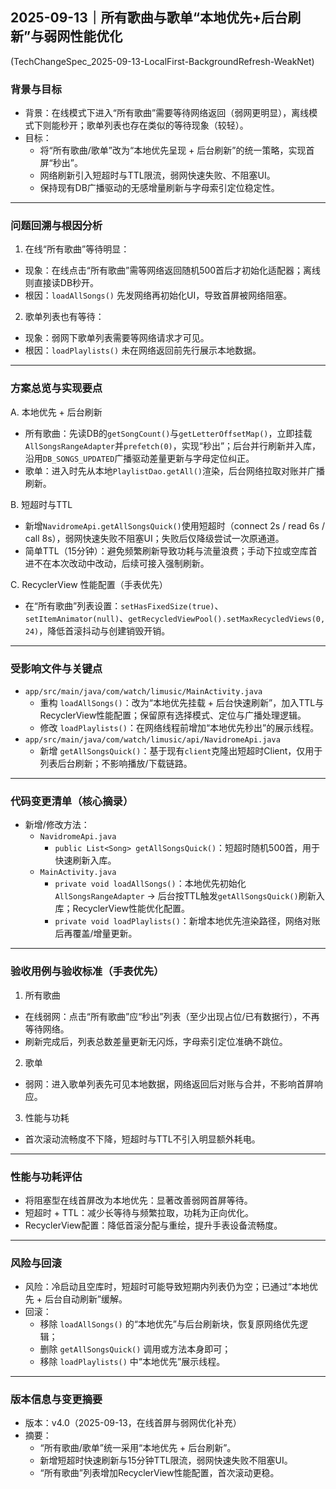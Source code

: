 ## 2025-09-13｜所有歌曲与歌单“本地优先+后台刷新”与弱网性能优化
(TechChangeSpec_2025-09-13-LocalFirst-BackgroundRefresh-WeakNet)

### 背景与目标
- 背景：在线模式下进入“所有歌曲”需要等待网络返回（弱网更明显），离线模式下则能秒开；歌单列表也存在类似的等待现象（较轻）。
- 目标：
  - 将“所有歌曲/歌单”改为“本地优先呈现 + 后台刷新”的统一策略，实现首屏“秒出”。
  - 网络刷新引入短超时与TTL限流，弱网快速失败、不阻塞UI。
  - 保持现有DB广播驱动的无感增量刷新与字母索引定位稳定性。

---

### 问题回溯与根因分析
1) 在线“所有歌曲”等待明显：
- 现象：在线点击“所有歌曲”需等网络返回随机500首后才初始化适配器；离线则直接读DB秒开。
- 根因：`loadAllSongs()` 先发网络再初始化UI，导致首屏被网络阻塞。

2) 歌单列表也有等待：
- 现象：弱网下歌单列表需要等网络请求才可见。
- 根因：`loadPlaylists()` 未在网络返回前先行展示本地数据。

---

### 方案总览与实现要点
A. 本地优先 + 后台刷新
- 所有歌曲：先读DB的`getSongCount()`与`getLetterOffsetMap()`，立即挂载`AllSongsRangeAdapter`并`prefetch(0)`，实现“秒出”；后台并行刷新并入库，沿用`DB_SONGS_UPDATED`广播驱动差量更新与字母定位纠正。
- 歌单：进入时先从本地`PlaylistDao.getAll()`渲染，后台网络拉取对账并广播刷新。

B. 短超时与TTL
- 新增`NavidromeApi.getAllSongsQuick()`使用短超时（connect 2s / read 6s / call 8s），弱网快速失败不阻塞UI；失败后仅降级尝试一次原通道。
- 简单TTL（15分钟）：避免频繁刷新导致功耗与流量浪费；手动下拉或空库首进不在本次改动中改动，后续可接入强制刷新。

C. RecyclerView 性能配置（手表优先）
- 在“所有歌曲”列表设置：`setHasFixedSize(true)`、`setItemAnimator(null)`、`getRecycledViewPool().setMaxRecycledViews(0, 24)`，降低首滚抖动与创建销毁开销。

---

### 受影响文件与关键点
- `app/src/main/java/com/watch/limusic/MainActivity.java`
  - 重构 `loadAllSongs()`：改为“本地优先挂载 + 后台快速刷新”，加入TTL与RecyclerView性能配置；保留原有选择模式、定位与广播处理逻辑。
  - 修改 `loadPlaylists()`：在网络线程前增加“本地优先秒出”的展示线程。
- `app/src/main/java/com/watch/limusic/api/NavidromeApi.java`
  - 新增 `getAllSongsQuick()`：基于现有`client`克隆出短超时Client，仅用于列表后台刷新；不影响播放/下载链路。

---

### 代码变更清单（核心摘录）
- 新增/修改方法：
  - `NavidromeApi.java`
    - `public List<Song> getAllSongsQuick()`：短超时随机500首，用于快速刷新入库。
  - `MainActivity.java`
    - `private void loadAllSongs()`：本地优先初始化`AllSongsRangeAdapter` → 后台按TTL触发`getAllSongsQuick()`刷新入库；RecyclerView性能优化配置。
    - `private void loadPlaylists()`：新增本地优先渲染路径，网络对账后再覆盖/增量更新。

---

### 验收用例与验收标准（手表优先）
1) 所有歌曲
- 在线弱网：点击“所有歌曲”应“秒出”列表（至少出现占位/已有数据行），不再等待网络。
- 刷新完成后，列表总数差量更新无闪烁，字母索引定位准确不跳位。

2) 歌单
- 弱网：进入歌单列表先可见本地数据，网络返回后对账与合并，不影响首屏响应。

3) 性能与功耗
- 首次滚动流畅度不下降，短超时与TTL不引入明显额外耗电。

---

### 性能与功耗评估
- 将阻塞型在线首屏改为本地优先：显著改善弱网首屏等待。
- 短超时 + TTL：减少长等待与频繁拉取，功耗为正向优化。
- RecyclerView配置：降低首滚分配与重绘，提升手表设备流畅度。

---

### 风险与回滚
- 风险：冷启动且空库时，短超时可能导致短期内列表仍为空；已通过“本地优先 + 后台自动刷新”缓解。
- 回滚：
  - 移除 `loadAllSongs()` 的“本地优先”与后台刷新块，恢复原网络优先逻辑；
  - 删除 `getAllSongsQuick()` 调用或方法本身即可；
  - 移除 `loadPlaylists()` 中“本地优先”展示线程。

---

### 版本信息与变更摘要
- 版本：v4.0（2025-09-13，在线首屏与弱网优化补充）
- 摘要：
  - “所有歌曲/歌单”统一采用“本地优先 + 后台刷新”。
  - 新增短超时快速刷新与15分钟TTL限流，弱网快速失败不阻塞UI。
  - “所有歌曲”列表增加RecyclerView性能配置，首次滚动更稳。 